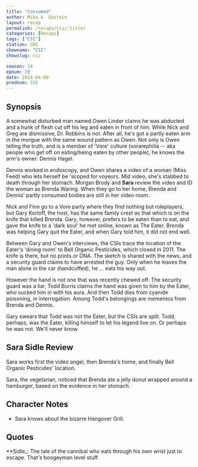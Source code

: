 ```yaml
---
title: "Consumed"
author: Mika A. Epstein
layout: recap
permalink: /recaps/csi/:title/
categories: [Recaps]
tags: ["CSI"]
station: CBS
showname: "CSI"
showslug: csi

season: 14  
epnum: 20  
date: 2014-04-09
prodnum: 315  
---
```


## Synopsis

A somewhat disturbed man named Owen Linder claims he was abducted and a hunk of flesh cut off his leg and eaten in front of him. While Nick and Greg are dismissive, Dr. Robbins is not. After all, he's got a partly eaten arm in the morgue with the same wound pattern as Owen. Not only is Owen telling the truth, and is a member of 'Vore' culture (vorarephilia -- aka people who get off on eating/being eaten by other people), he knows the arm's owner: Dennis Hagel.

Dennis worked in endoscopy, and Owen shares a video of a woman (Miss Feed) who lets herself be 'scoped for voyeurs. Mid video, she's stabbed to death through her stomach. Morgan Brody and **Sara** review the video and ID the woman as Brenda Waring. When they go to her home, Brenda and Dennis' partly consumed bodies are still in her video room.

Nick and Finn go to a Vore party where they find nothing but roleplayers, but Gary Korloff, the host, has the same family crest as that which is on the knife that killed Brenda. Gary, however, prefers to be eaten than to eat, and gave the knife to a 'dark soul' he met online, known as The Eater. Brenda was helping Gary quit the Eater, and when Gary told him, it did not end well.

Between Gary and Owen's interviews, the CSIs trace the location of the Eater's 'dining room' to Bell Organic Pesticides, which closed in 2011. The knife is there, but no prints or DNA. The sketch is shared with the news, and a security guard claims to have arrested the guy. Only when he leaves the man alone in the car (handcuffed), he ... eats his way out.

However the hand is not one that was recently chewed off. The security guard was a liar, Todd Burris claims the hand was given to him by the Eater, who sucked him in with his aura. And then Todd dies from cyanide poisoning, in interrogation. Among Todd's belongings are mementos from Brenda and Dennis. 

Gary swears that Todd was not the Eater, but the CSIs are split. Todd, perhaps, was the Eater, killing himself to let his legend live on. Or perhaps he was not. We'll never know.

## Sara Sidle Review

Sara works first the video angel, then Brenda's home, and finally Bell Organic Pesticides' location.

Sara, the vegetarian, noticed that Brenda ate a jelly donut wrapped around a hamburger, based on the evidence in her stomach.

## Character Notes

* Sara knows about the bizarre Hangover Grill.

## Quotes

**Sidle_: The tale of the cannibal who eats through his own wrist just to escape. That's boogeyman level stuff.

